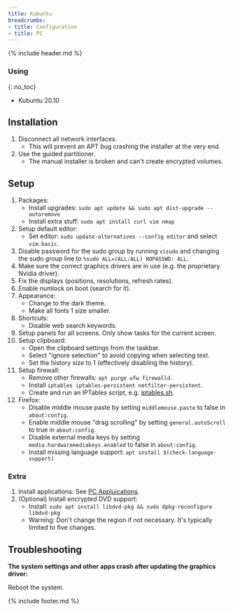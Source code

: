```yaml
---
title: Kubuntu
breadcrumbs:
- title: Configuration
- title: PC
---
```

{% include header.md %}

### Using
{:.no_toc}

- Kubuntu 20.10

## Installation

1. Disconnect all network interfaces.
    - This will prevent an APT bug crashing the installer at the very end.
1. Use the guided partitioner.
    - The manual installer is broken and can't create encrypted volumes.

## Setup

1. Packages:
    - Install upgrades: `sudo apt update && sudo apt dist-upgrade --autoremove`
    - Install extra stuff: `sudo apt install curl vim nmap`
1. Setup default editor:
    - Set editor: `sudo update-alternatives --config editor` and select `vim.basic`.
1. Disable password for the sudo group by running `visudo` and changing the sudo group line to `%sudo ALL=(ALL:ALL) NOPASSWD: ALL`.
1. Make sure the correct graphics drivers are in use (e.g. the proprietary Nvidia driver).
1. Fix the displays (positions, resolutions, refresh rates).
1. Enable numlock on boot (search for it).
1. Appearance:
   - Change to the dark theme.
   - Make all fonts 1 size smaller.
1. Shortcuts:
   - Disable web search keywords.
1. Setup panels for all screens. Only show tasks for the current screen.
1. Setup clipboard:
    - Open the clipboard settings from the taskbar.
    - Select "ignore selection" to avoid copying when selecting text.
    - Set the history size to 1 (effectively disabling the history).
1. Setup firewall:
    - Remove other firewalls: `apt purge ufw firewalld`.
    - Install `iptables iptables-persistent netfilter-persistent`.
    - Create and run an IPTables script, e.g. [iptables.sh](https://github.com/HON95/scripts/blob/master/linux/iptables/iptables.sh).
1. Firefox:
    - Disable middle mouse paste by setting `middlemouse.paste` to false in `about:config`.
    - Enable middle mouse "drag scrolling" by setting `general.autoScroll` to true in `about:config`.
    - Disable external media keys by setting `media.hardwaremediakeys.enabled` to false in `about:config`.
    - Install missing language support: `apt install $(check-language-support)`

### Extra

1. Install applications: See [PC Appluications](/config/pc/applications/).
1. (Optional) Install encrypted DVD support:
    - Install: `sudo apt install libdvd-pkg && sudo dpkg-reconfigure libdvd-pkg`
    - Warning: Don't change the region if not necessary. It's typically limited to five changes.

## Troubleshooting

**The system settings and other apps crash after updating the graphics driver:**

Reboot the system.

{% include footer.md %}
